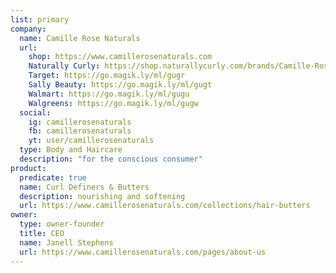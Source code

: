 ```yaml
---
list: primary
company:
  name: Camille Rose Naturals
  url:
    shop: https://www.camillerosenaturals.com
    Naturally Curly: https://shop.naturallycurly.com/brands/Camille-Rose-Naturals.html
    Target: https://go.magik.ly/ml/gugr
    Sally Beauty: https://go.magik.ly/ml/gugt
    Walmart: https://go.magik.ly/ml/gugu
    Walgreens: https://go.magik.ly/ml/gugw
  social:
    ig: camillerosenaturals
    fb: camillerosenaturals
    yt: user/camillerosenaturals
  type: Body and Haircare
  description: "for the conscious consumer"
product:
  predicate: true
  name: Curl Definers & Butters
  description: nourishing and softening
  url: https://www.camillerosenaturals.com/collections/hair-butters
owner:
  type: owner-founder
  title: CEO
  name: Janell Stephens
  url: https://www.camillerosenaturals.com/pages/about-us
---
```

